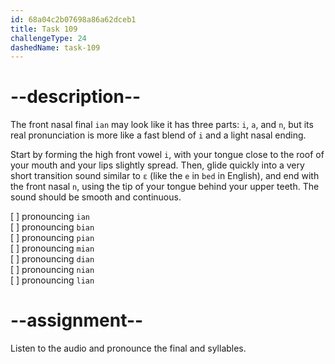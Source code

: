 ```yaml
---
id: 68a04c2b07698a86a62dceb1
title: Task 109
challengeType: 24
dashedName: task-109
---
```


<!--SPEAKING-->

<!-- (Audio) A: ian, bian, pian, mian, dian, nian, lian -->

# --description--

The front nasal final `ian` may look like it has three parts: `i`, `a`, and `n`, but its real pronunciation is more like a fast blend of `i` and a light nasal ending.

Start by forming the high front vowel `i`, with your tongue close to the roof of your mouth and your lips slightly spread. Then, glide quickly into a very short transition sound similar to `ɛ` (like the `e` in `bed` in English), and end with the front nasal `n`, using the tip of your tongue behind your upper teeth. The sound should be smooth and continuous.

[ ] pronouncing `ian`  
[ ] pronouncing `bian`  
[ ] pronouncing `pian`  
[ ] pronouncing `mian`  
[ ] pronouncing `dian`  
[ ] pronouncing `nian`  
[ ] pronouncing `lian`

# --assignment--

Listen to the audio and pronounce the final and syllables.
